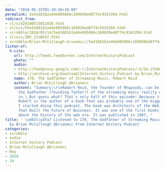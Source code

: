 ```yaml
---
date: "2018-05-15T01:10:26+10:00"
permalink: 5e41681b2a44e985866c169030ed8f74c9343204.html
redirect_from:
- sl/n/d20180515011026.html
- sl/n/s/h5e41681b2a44e985866c169030ed8f74c9343204.html
- scrobble/2018/05/14/5e41681b2a44e985866c169030ed8f74c9343204.html
- sl/n/s/ZNV_ZJxBV47.html
- scrobble/Brian-McCullough-brianmcc//5e41681b2a44e985866c169030ed8f74c9343204.html
listen-of:
  h-cite:
    url: http://feeds.feedburner.com/InternetHistoryPodcast
    photo: ""
    audio:
    - http://feedproxy.google.com/~r/InternetHistoryPodcast/~5/5O-iYU4CfzQ/170._The_Godfather_of_Streaming_Music_Robert_Reid.mp3
    - http://archive.org/download/Internet_History_Podcast-by-Brian_McCullough/170_The_Godfather_of_Streaming_Music_Robert_Reid.mp3
    name: 170. The Godfather of Streaming Music, Robert Reid
    author: Brian McCullough @brianmcc
    content: "Summary:\r\nRobert Reid, the founder of Rhapsody, can be considered
      the Godfather (founding father?) of the streaming music reality we now live
      in.\_But guess what? That's only half of this episode! Because it turns out,
      Robert is the author of a book that was probably one of the biggest reasons
      I started doing this podcast. The book was Architects of the Web, 1000 Days
      that Built the Future of Business. It was one of the first books to come out
      about the history of the web era. It was published in 1997, "
title: ' \ud83c\udfa7 Listened to 170. The Godfather of Streaming Music, Robert Reid
  by Brian McCullough @brianmcc From Internet History Podcast'
categories:
- scrobble
- audio
- Internet History Podcast
- Brian McCullough @brianmcc
- May
- 2018
- 14
---
```

